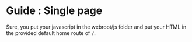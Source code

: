 # Guide : Single page

Sure, you put your javascript in the webroot/js folder and put your HTML in the provided default home route of `/`.
